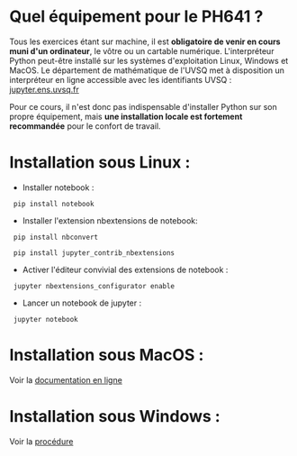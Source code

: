 # Quel équipement pour le PH641 ? <a class="anchor" id="section1_1"></a>

Tous les exercices étant sur machine, il est **obligatoire de venir en cours muni d'un ordinateur**, le vôtre ou un cartable numérique.
L'interpréteur Python peut-être installé sur les systèmes d'exploitation Linux, Windows et MacOS.
Le département de mathématique de l'UVSQ met à disposition un interpréteur en ligne accessible avec les identifiants UVSQ : 
[jupyter.ens.uvsq.fr](https://jupyter.ens.uvsq.fr/)

Pour ce cours, il n'est donc pas indispensable d'installer Python sur son propre équipement, mais **une installation locale est fortement recommandée** pour le confort de travail.


# Installation sous Linux :
- Installer notebook : 
<pre><code> pip install notebook </code></pre>

- Installer l'extension nbextensions de notebook:
<pre><code> pip install nbconvert </code></pre>
<pre><code> pip install jupyter_contrib_nbextensions </code></pre>

- Activer l'éditeur convivial des extensions de notebook :
<pre><code> jupyter nbextensions_configurator enable </code></pre>

- Lancer un notebook de jupyter :
<pre><code> jupyter notebook </code></pre>

# Installation sous MacOS :
Voir la [documentation en ligne](https://docs.anaconda.com/anaconda/install/mac-os/)

# Installation sous Windows :
Voir la [procédure](https://josephscola.github.io/PH461/annexes/Installation_Python_Windows.pdf)

